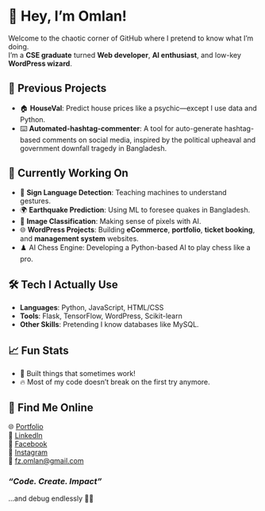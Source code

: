 # 👋 Hey, I’m Omlan!  

Welcome to the chaotic corner of GitHub where I pretend to know what I’m doing.  
I’m a **CSE graduate** turned **Web developer**, **AI enthusiast**, and low-key **WordPress wizard**.  



## 🚀 Previous Projects
- 🏠 **HouseVal**: Predict house prices like a psychic—except I use data and Python.  
- ⌨️ **Automated-hashtag-commenter**: A tool for auto-generate hashtag-based comments on social media, inspired by the political upheaval and government downfall tragedy in Bangladesh.



## 🔧 Currently Working On  
- 🤟 **Sign Language Detection**: Teaching machines to understand gestures.  
- 🌍 **Earthquake Prediction**: Using ML to foresee quakes in Bangladesh.  
- 📸 **Image Classification**: Making sense of pixels with AI.  
- 🌐 **WordPress Projects**: Building **eCommerce**, **portfolio**, **ticket booking**, and **management system** websites.
- ♟️ AI Chess Engine: Developing a Python-based AI to play chess like a pro.



## 🛠️ Tech I Actually Use  
- **Languages**: Python, JavaScript, HTML/CSS  
- **Tools**: Flask, TensorFlow, WordPress, Scikit-learn  
- **Other Skills**: Pretending I know databases like MySQL.  



## 📈 Fun Stats  
- 🤖 Built things that sometimes work!  
- 🔥 Most of my code doesn’t break on the first try anymore.  



## 🌟 Find Me Online  
🌐 [Portfolio](https://omlanfz.github.io/)  
💼 [LinkedIn](https://www.linkedin.com/in/fz-omlan)  
📘 [Facebook](https://www.facebook.com/omlanfz)  
📸 [Instagram](https://www.instagram.com/omlanfz)  
📧 fz.omlan@gmail.com   




 ### _“Code. Create. Impact”_ 

   ...and debug endlessly 😮‍💨 
